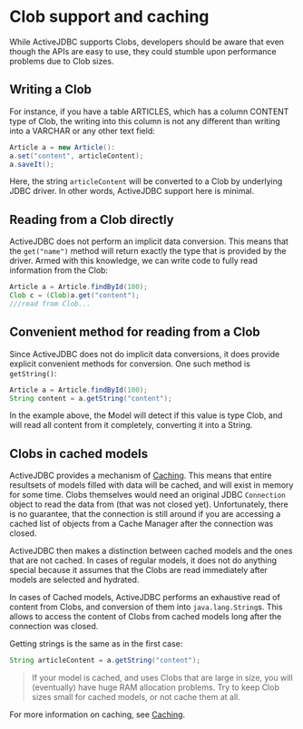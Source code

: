 <div class="page-header">
   <h1>Clob support and caching</h1>
</div>



While ActiveJDBC supports Clobs, developers should be aware that even though the APIs are easy to use, they could
stumble upon performance problems due to Clob sizes.

## Writing a Clob

For instance, if you have a table ARTICLES, which has a column CONTENT type of Clob, the writing into this column is
not any different than writing into a VARCHAR or any other text field:

~~~~ {.java  .numberLines}
Article a = new Article():
a.set("content", articleContent);
a.saveIt();
~~~~

Here, the string `articleContent` will be converted to a Clob by underlying JDBC driver. In other words, ActiveJDBC
support here is minimal.

## Reading from a Clob directly

ActiveJDBC does not perform an implicit data conversion. This means that the `get("name")` method will return exactly
the type that is provided by the driver. Armed with this knowledge, we can write code to fully read information from the Clob:

~~~~ {.java  .numberLines}
Article a = Article.findById(100);
Clob c = (Clob)a.get("content");
///read from Clob...
~~~~

## Convenient method for reading from a Clob

Since ActiveJDBC does not do implicit data conversions, it does provide explicit convenient methods for conversion.
One such method is `getString()`:

~~~~ {.java  .numberLines}
Article a = Article.findById(100);
String content = a.getString("content");
~~~~

In the example above, the Model will detect if this value is type Clob, and will read all content from it completely,
converting it into a String.

## Clobs in cached models

ActiveJDBC provides a mechanism of [Caching](caching). This means that entire resultsets of models filled with data will
be cached, and will exist in memory for some time. Clobs themselves would need an original JDBC `Connection`
object to read the data from (that was not closed yet). Unfortunately, there is no guarantee, that the connection is
still around if you are accessing a cached list of objects from a Cache Manager after the connection was closed.

ActiveJDBC then makes a distinction between cached models and the ones that are not cached. In cases of regular models,
it does not do anything special because it assumes that the Clobs are read immediately after models are selected and hydrated.

In cases of Cached models, ActiveJDBC performs an exhaustive read of content from Clobs, and conversion of them
into `java.lang.String`s. This allows to access the content of Clobs from cached models long after the connection was closed.

Getting strings is the same as in the first case:

~~~~ {.java  .numberLines}
String articleContent = a.getString("content");
~~~~

> If your model is cached, and uses Clobs that are large in size, you will (eventually) have huge RAM allocation problems.
Try to keep Clob sizes small for cached models, or not cache them at all.

For more information on caching, see [Caching](caching).
